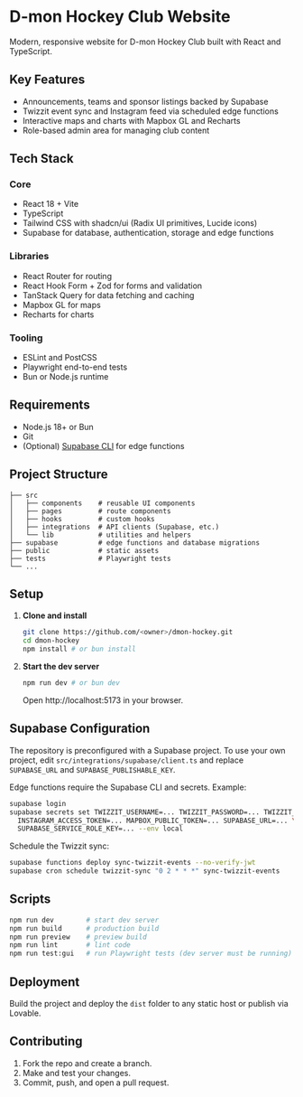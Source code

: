 # D-mon Hockey Club Website

Modern, responsive website for D-mon Hockey Club built with React and TypeScript.

## Key Features
- Announcements, teams and sponsor listings backed by Supabase
- Twizzit event sync and Instagram feed via scheduled edge functions
- Interactive maps and charts with Mapbox GL and Recharts
- Role-based admin area for managing club content

## Tech Stack
### Core
- React 18 + Vite
- TypeScript
- Tailwind CSS with shadcn/ui (Radix UI primitives, Lucide icons)
- Supabase for database, authentication, storage and edge functions

### Libraries
- React Router for routing
- React Hook Form + Zod for forms and validation
- TanStack Query for data fetching and caching
- Mapbox GL for maps
- Recharts for charts

### Tooling
- ESLint and PostCSS
- Playwright end-to-end tests
- Bun or Node.js runtime

## Requirements
- Node.js 18+ or Bun
- Git
- (Optional) [Supabase CLI](https://supabase.com/docs/guides/cli) for edge functions

## Project Structure
```text
├── src
│   ├── components    # reusable UI components
│   ├── pages         # route components
│   ├── hooks         # custom hooks
│   ├── integrations  # API clients (Supabase, etc.)
│   └── lib           # utilities and helpers
├── supabase          # edge functions and database migrations
├── public            # static assets
├── tests             # Playwright tests
└── ...
```

## Setup
1. **Clone and install**
   ```bash
   git clone https://github.com/<owner>/dmon-hockey.git
   cd dmon-hockey
   npm install # or bun install
   ```
2. **Start the dev server**
   ```bash
   npm run dev # or bun dev
   ```
   Open http://localhost:5173 in your browser.

## Supabase Configuration
The repository is preconfigured with a Supabase project. To use your own project, edit `src/integrations/supabase/client.ts` and replace `SUPABASE_URL` and `SUPABASE_PUBLISHABLE_KEY`.

Edge functions require the Supabase CLI and secrets. Example:
```bash
supabase login
supabase secrets set TWIZZIT_USERNAME=... TWIZZIT_PASSWORD=... TWIZZIT_ORG_ID=... \
  INSTAGRAM_ACCESS_TOKEN=... MAPBOX_PUBLIC_TOKEN=... SUPABASE_URL=... \
  SUPABASE_SERVICE_ROLE_KEY=... --env local
```
Schedule the Twizzit sync:
```bash
supabase functions deploy sync-twizzit-events --no-verify-jwt
supabase cron schedule twizzit-sync "0 2 * * *" sync-twizzit-events
```

## Scripts
```bash
npm run dev        # start dev server
npm run build      # production build
npm run preview    # preview build
npm run lint       # lint code
npm run test:gui   # run Playwright tests (dev server must be running)
```

## Deployment
Build the project and deploy the `dist` folder to any static host or publish via Lovable.

## Contributing
1. Fork the repo and create a branch.
2. Make and test your changes.
3. Commit, push, and open a pull request.
